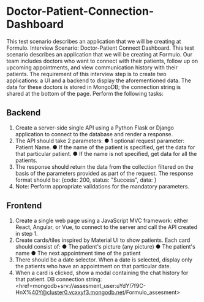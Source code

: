 # Doctor-Patient-Connection-Dashboard
This test scenario describes an application that we will be creating at Formulo. Interview Scenario: Doctor-Patient Connect Dashboard. This test scenario describes an application that we will be creating at Formulo. Our team includes doctors who want to connect with their patients, follow up on upcoming appointments, and view communication history with their patients. The requirement of this interview step is to create two applications: a UI and a backend to display the aforementioned data. The data for these doctors is stored in MongoDB; the connection string is shared at the bottom of the page. Perform the following tasks:
## Backend
1. Create a server-side single API using a Python Flask or Django application to connect to the database and render a response.
2. The API should take 2 parameters:
  ● 1 optional request parameter: Patient Name.
  ● If the name of the patient is specified, get the data for that particular patient.
  ● If the name is not specified, get data for all the patients.
3. The response should return the data from the collection filtered on the basis of the parameters provided as part of the request. The response format should be:
    {code: 200, status: "Success", data: <data from API>}
4. Note: Perform appropriate validations for the mandatory parameters.

## Frontend
1. Create a single web page using a JavaScript MVC framework: either React, Angular, or Vue, to
connect to the server and call the API created in step 1.
2. Create cards/tiles inspired by Material UI to show patients. Each card should consist of:
  ● The patient's picture (any picture)
  ● The patient's name
  ● The next appointment time of the patient
3. There should be a date selector. When a date is selected, display only the patients who have an appointment on that particular date.
4. When a card is clicked, show a modal containing the chat history for that patient. DB connection string:
    <href=mongodb+srv://assesment_user:uYdY!7f9C-HnX%40Y@cluster0.vcxxyf3.mongodb.net/Formulo_assesment>
